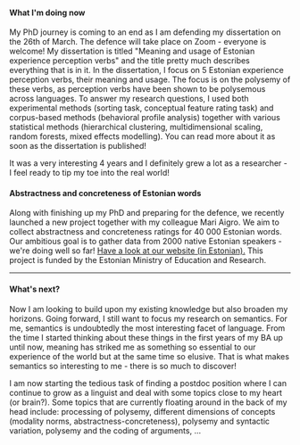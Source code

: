 #### What I'm doing now

My PhD journey is coming to an end as I am defending my dissertation on the 26th of March. The defence will take place on Zoom - everyone is welcome! My dissertation is titled "Meaning and usage of Estonian experience perception verbs" and the title pretty much describes everything that is in it. In the dissertation, I focus on 5 Estonian experience perception verbs, their meaning and usage. The focus is on the polysemy of these verbs, as perception verbs have been shown to be polysemous across languages. To answer my research questions, I used both experimental methods (sorting task, conceptual feature rating task) and corpus-based methods (behavioral profile analysis) together with various statistical methods (hierarchical clustering, multidimensional scaling, random forests, mixed effects modelling). You can read more about it as soon as the dissertation is published!

It was a very interesting 4 years and I definitely grew a lot as a researcher - I feel ready to tip my toe into the real world!

#### Abstractness and concreteness of Estonian words

Along with finishing up my PhD and preparing for the defence, we recently launched a new project together with my colleague Mari Aigro. We aim to collect abstractness and concreteness ratings for 40 000 Estonian words. Our ambitious goal is to gather data from 2000 native Estonian speakers - we're doing well so far! [Have a look at our website (in Estonian).](https://www.eestiabstraktsus.ee/) This project is funded by the Estonian Ministry of Education and Research.

---

#### What's next?

Now I am looking to build upon my existing knowledge but also broaden my horizons. Going forward, I still want to focus my research on semantics. For me, semantics is undoubtedly the most interesting facet of language. From the time I started thinking about these things in the first years of my BA up until now, meaning has striked me as something so essential to our experience of the world but at the same time so elusive. That is what makes semantics so interesting to me - there is so much to discover! 

I am now starting the tedious task of finding a postdoc position where I can continue to grow as a linguist and deal with some topics close to my heart (or brain?). Some  topics that are currently floating around in the back of my head include: processing of polysemy, different dimensions of concepts (modality norms, abstractness-concreteness), polysemy and syntactic variation,  polysemy and the coding of arguments, ...

